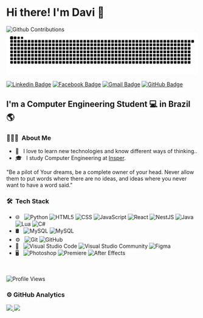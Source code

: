 # Hi there! I'm Davi 👋

![Github Contributions](https://github-readme-streak-stats.herokuapp.com/?user=DaviReisVieira)
![Snake animation](https://github.com/DaviReisVieira/DaviReisVieira/blob/output/github-contribution-grid-snake.svg)

[![Linkedin Badge](https://img.shields.io/badge/-LinkedIn-2366d1?style=flat-square&logo=Linkedin&logoColor=white&link=https://www.linkedin.com/in/davireisvieira/)](https://www.linkedin.com/in/davireisvieira/) 
[![Facebook Badge](https://img.shields.io/badge/-Facebook-2366d1?style=flat-square&labelColor=2366d1&logo=facebook&logoColor=white&link=https://www.facebook.com/davireisv)](https://www.facebook.com/davireisv)
[![Gmail Badge](https://img.shields.io/badge/-Gmail-2366d1?style=flat-square&logo=Gmail&logoColor=white&link=mailto:vieira08davi38@gmail.com)](mailto:vieira08davi38@gmail.com)
[![GitHub Badge](https://img.shields.io/badge/-GitHub-2366d1?style=flat-square&logo=github&logoColor=white&link=https://github.com/DaviReisVieira)](https://github.com/DaviReisVieira)

## I'm a Computer Engineering Student 💻 in Brazil 🌎

<h3> 👨🏻‍💻 &nbsp;About Me </h3>

- 🤔 &nbsp; I love to learn new technologies and know different ways of thinking..
- 🎓 &nbsp; I study Computer Engineering at <a href="https://www.insper.edu.br/">Insper</a>.

"Be a pilot of Your dreams, be a complete owner of your head. Never allow them to put words where there are no ideas, and ideas where you never want to have a word said."


<h3> 🛠 &nbsp;Tech Stack</h3>

- 🌐 &nbsp;
  ![Python](https://img.shields.io/badge/-Python-333333?style=flat&logo=python)
  ![HTML5](https://img.shields.io/badge/-HTML5-333333?style=flat&logo=HTML5)
  ![CSS](https://img.shields.io/badge/-CSS-333333?style=flat&logo=CSS3&logoColor=1572B6)
  ![JavaScript](https://img.shields.io/badge/-JavaScript-333333?style=flat&logo=javascript)
  ![React](https://img.shields.io/badge/-React-333333?style=flat&logo=react)
  ![NestJS](https://img.shields.io/badge/-NestJS-333333?style=flat&logo=nestjs)
  ![Java](https://img.shields.io/badge/-Java-333333?style=flat&logo=java)
  ![Lua](https://img.shields.io/badge/-Lua-333333?style=flat&logo=lua)
  ![C#](https://img.shields.io/badge/-C%23-333333?style=flat&logo=c-sharp&logoColor=4bc425)
- 🛢 &nbsp;
  ![MySQL](https://img.shields.io/badge/-MySQL-333333?style=flat&logo=mysql)
  ![MySQL](https://img.shields.io/badge/-MongoDB-333333?style=flat&logo=mongodb)
- ⚙️ &nbsp;
  ![Git](https://img.shields.io/badge/-Git-333333?style=flat&logo=git)
  ![GitHub](https://img.shields.io/badge/-GitHub-333333?style=flat&logo=github)
- 🔧 &nbsp;
  ![Visual Studio Code](https://img.shields.io/badge/-Visual%20Studio%20Code-333333?style=flat&logo=visual-studio-code&logoColor=007ACC)
  ![Visual Studio Community](https://img.shields.io/badge/-Visual%20Studio%20Community-333333?style=flat&logo=visual-studio-code&logoColor=7d3bbc)
  ![Figma](https://img.shields.io/badge/-Figma-333333?style=flat&logo=figma)
- 🖥 &nbsp;
  ![Photoshop](https://img.shields.io/badge/-Photoshop-333333?style=flat&logo=adobe-photoshop)
  ![Premiere](https://img.shields.io/badge/-Premiere-333333?style=flat&logo=adobe-premiere-pro)
  ![After Effects](https://img.shields.io/badge/-After%20Effects-333333?style=flat&logo=adobe-after-effects)

<br/>

![Profile Views](http://estruyf-github.azurewebsites.net/api/VisitorHit?user=DaviReisVieira&repo=DaviReisVieira&countColor=%7d3bbc&label=Total%20de%20Visitantes)

<h3> ⚙️ GitHub Analytics </h3>
  
<a href="https://github.com/DaviReisVieira">
  <img height="180em" src="https://github-readme-stats.vercel.app/api?username=DaviReisVieira&theme=react&show_icons=true" style"max-width: 100%;" />
  <img height="180em" src="https://github-readme-stats.vercel.app/api/top-langs/?username=DaviReisVieira&theme=react&layout=compact" style"max-width: 100%;" />
</a>

<br/>


